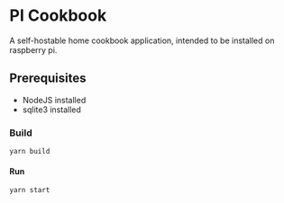 # PI Cookbook

A self-hostable home cookbook application, intended to be installed on raspberry pi.

## Prerequisites

- NodeJS installed
- sqlite3 installed

### Build

`yarn build`

#### Run

`yarn start`
